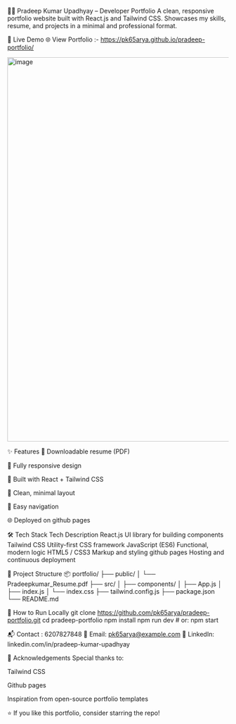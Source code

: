 🧑‍💻 Pradeep Kumar Upadhyay – Developer Portfolio
A clean, responsive portfolio website built with React.js and Tailwind CSS.
Showcases my skills, resume, and projects in a minimal and professional format.

🚀 Live Demo
🌐 View Portfolio :- https://pk65arya.github.io/pradeep-portfolio/

<img width="1903" height="873" alt="image" src="https://github.com/user-attachments/assets/c6ca6649-ba9b-4179-859c-4d84ba46ecdf" />


✨ Features
📄 Downloadable resume (PDF)

📱 Fully responsive design

🚀 Built with React + Tailwind CSS

🎨 Clean, minimal layout

🔗 Easy navigation

🌐 Deployed on github pages

🛠️ Tech Stack
Tech	Description
React.js	UI library for building components
Tailwind CSS	Utility-first CSS framework
JavaScript (ES6)	Functional, modern logic
HTML5 / CSS3	Markup and styling
github pages	Hosting and continuous deployment

📁 Project Structure
📦 portfolio/
├── public/
│   └── Pradeepkumar_Resume.pdf
├── src/
│   ├── components/
│   ├── App.js
│   ├── index.js
│   └── index.css
├── tailwind.config.js
├── package.json
└── README.md

🧠 How to Run Locally
git clone https://github.com/pk65arya/pradeep-portfolio.git
cd pradeep-portfolio
npm install
npm run dev   # or: npm start

📬 Contact : 6207827848
📧 Email: pk65arya@example.com
🔗 LinkedIn: linkedin.com/in/pradeep-kumar-upadhyay

🙌 Acknowledgements
Special thanks to:

Tailwind CSS

Github pages

Inspiration from open-source portfolio templates

⭐ If you like this portfolio, consider starring the repo!

